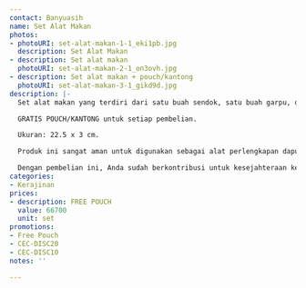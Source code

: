 ```yaml
---
contact: Banyuasih
name: Set Alat Makan
photos:
- photoURI: set-alat-makan-1-1_eki1pb.jpg
  description: Set Alat Makan
- description: Set alat makan
  photoURI: set-alat-makan-2-1_on3ovh.jpg
- description: Set alat makan + pouch/kantong
  photoURI: set-alat-makan-3-1_gikd9d.jpg
description: |-
  Set alat makan yang terdiri dari satu buah sendok, satu buah garpu, dan sepasang sumpit. Set alat makan ini terbuat dari bahan kayu jati berkualitas ekspor. Produk ini dibuat oleh para pengrajin terampil di destinasi wisata Tanjung Lesung.

  GRATIS POUCH/KANTONG untuk setiap pembelian.

  Ukuran: 22.5 x 3 cm.

  Produk ini sangat aman untuk digunakan sebagai alat perlengkapan dapur karena tidak dilapisi dengan bahan kimia yang berbahaya. Kami menggunakan bahan pelapis permukaan kayu 100% natural biopolish food grade sehingga Anda dapat menggunakannya sebagai alat perlengkapan dapur yang aman.

  Dengan pembelian ini, Anda sudah berkontribusi untuk kesejahteraan kelompok masyarakat di desa Tanjungjaya.
categories:
- Kerajinan
prices:
- description: FREE POUCH
  value: 66700
  unit: set
promotions:
- Free Pouch
- CEC-DISC20
- CEC-DISC10
notes: ''

---
```

